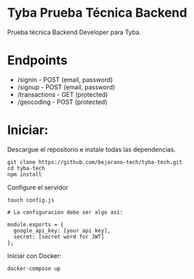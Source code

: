 # Tyba Prueba Técnica Backend

Prueba técnica Backend Developer para Tyba.

# Endpoints

- /signin - POST (email, password)
- /signup - POST (email, password)
- /transactions - GET (protected)
- /geocoding - POST (protected)


# Iniciar:

Descargue el repositorio e instale todas las dependencias.

```
git clone https://github.com/bejarano-tech/tyba-tech.git
cd tyba-tech
npm install
```

Configure el servidor


```
touch config.js

# La configuración debe ser algo así:

module.exports = {
  google_api_key: [your api key],
  secret: [secret word for JWT]
};

```

Iniciar con Docker:

```
docker-compose up
```

